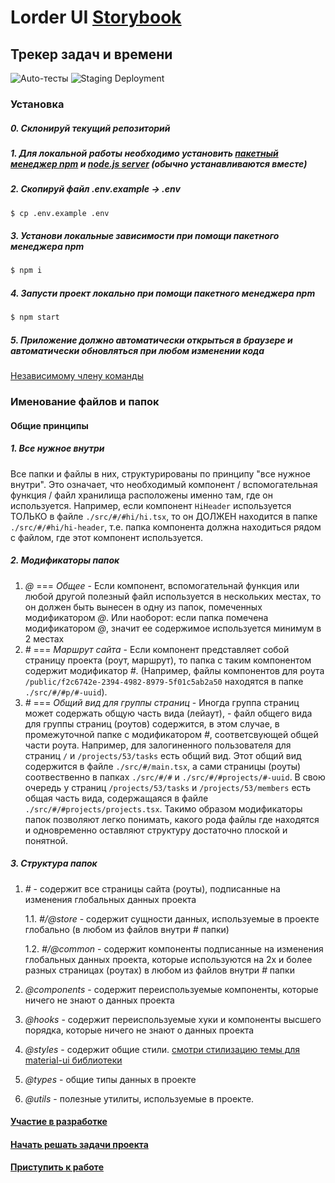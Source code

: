 # Lorder UI [Storybook](https://altiore.github.io/lorder.ui)

## Трекер задач и времени

![Auto-тесты](https://github.com//altiore/lorder.ui/workflows/CI/badge.svg) ![Staging Deployment](https://github.com//altiore/lorder.ui/workflows/Staging%20Deployment/badge.svg)

### Установка

##### 0. Склонируй текущий репозиторий

##### 1. Для локальной работы необходимо установить [пакетный менеджер npm](https://www.npmjs.com/get-npm) и [node.js server](https://nodejs.org/en/) (обычно устанавливаются вместе)


##### 2. Скопируй файл .env.example -> .env

```bash
$ cp .env.example .env
```

##### 3. Установи локальные зависимости при помощи пакетного менеджера npm

```bash
$ npm i
```

##### 4. Запусти проект локально при помощи пакетного менеджера npm

```bash
$ npm start
```

##### 5. Приложение должно автоматически открыться в браузере и автоматически обновляться при любом изменении кода

[Независимому члену команды](https://github.com/altiore/lorder.ui/wiki/Start)

### Именование файлов и папок

#### Общие принципы

##### 1. Все нужное внутри
Все папки и файлы в них, структурированы по принципу "все нужное внутри". Это означает, что необходимый компонент / вспомогательная функция / файл хранилища расположены именно там, где он используется. Например, если компонент `HiHeader` используется ТОЛЬКО в файле `./src/#/#hi/hi.tsx`, то он ДОЛЖЕН находится в папке `./src/#/#hi/hi-header`, т.е. папка компонента должна находиться рядом с файлом, где этот компонент используется.

##### 2. Модификаторы папок
1. _@_ === _Общее_ - Если компонент, вспомогательнай функция или любой другой полезный файл используется в нескольких местах, то он должен быть вынесен в одну из папок, помеченных модификатором _@_. Или наоборот: если папка помечена модификатором _@_, значит ее содержимое используется минимум в 2 местах
2. _#_ === _Маршрут сайта_ - Если компонент представляет собой страницу проекта (роут, маршрут), то папка с таким компонентом содержит модификатор _#_. (Например, файлы компонентов для роута `/public/f2c6742e-2394-4982-8979-5f01c5ab2a50` находятся в папке `./src/#/#p/#-uuid`).
3. _#_ === _Общий вид для группы страниц_ - Иногда группа страниц может содержать общую часть вида (лейаут), - файл общего вида для группы страниц (роутов) содержится, в этом случае, в промежуточной папке c модификатором _#_, соответсвующей общей части роута. Например, для залогиненного пользователя для страниц `/` и `/projects/53/tasks` есть общий вид. Этот общий вид содержится в файле `./src/#/main.tsx`, а сами страницы (роуты) соотвественно в папках `./src/#/#` и `./src/#/#projects/#-uuid`. В свою очередь у страниц `/projects/53/tasks` и `/projects/53/members` есть общая часть вида, содержащаяся в файле `./src/#/#projects/projects.tsx`. Такимо образом модификаторы папок позволяют легко понимать, какого рода файлы где находятся и одновременно оставляют структуру достаточно плоской и понятной.

##### 3. Структура папок

1. _#_ - содержит все страницы сайта (роуты), подписанные на изменения глобальных данных проекта

   1.1. _#/@store_ - содержит сущности данных, используемые в проекте глобально (в любом из файлов внутри _#_ папки)

   1.2. _#/@common_ - содержит компоненты подписанные на изменения глобальных данных проекта, которые используются на 2х и более разных страницах (роутах) в любом из файлов внутри _#_ папки

2. _@components_ - содержит переиспользуемые компоненты, которые ничего не знают о данных проекта
3. _@hooks_ - содержит переиспользуемые хуки и компоненты высшего порядка, которые ничего не знают о данных проекта
4. _@styles_ - содержит общие стили. [смотри стилизацию темы для material-ui библиотеки](https://material-ui.com/customization/theming/)
5. _@types_ - общие типы данных в проекте
6. _@utils_ - полезные утилиты, используемые в проекте.

#### [Участие в разработке](https://github.com/altiore/lorder.ui/wiki/Start)
#### [Начать решать задачи проекта](https://github.com/altiore/lorder.ui/wiki/Start)
#### [Приступить к работе](https://github.com/altiore/lorder.ui/wiki/NoRabota)
